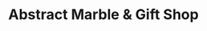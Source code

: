 ---
title: "Abstract Marble & Gift Shop"
url: /carbondale/abstract-marble-und-gift-shop/
shop: Kunst
---